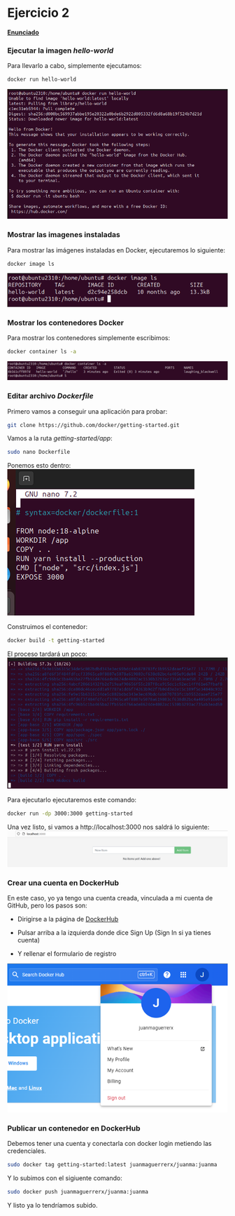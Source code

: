 # Ejercicio 2
**[Enunciado](https://docs.google.com/document/d/1aw-7nDdtLTgCLiIaW6CTQ7fTRRdVSi07_INrbnmM55M/edit)**

### Ejecutar la imagen _hello-world_

Para llevarlo a cabo, simplemente ejecutamos:

```bash
docker run hello-world
```

![Imagen 1](/Ejercicios_Docker/images/2/1.png)

### Mostrar las imagenes instaladas

Para mostrar las imágenes instaladas en Docker, ejecutaremos lo siguiente:

```bash
docker image ls
```
![Imagen 2](/Ejercicios_Docker/images/2/2.png)

### Mostrar los contenedores Docker

Para mostrar los contenedores simplemente escribimos:

```bash
docker container ls -a
```

![Imagen 3](/Ejercicios_Docker/images/2/3.png)

### Editar archivo _Dockerfile_

Primero vamos a conseguir una aplicación para probar:

```bash
git clone https://github.com/docker/getting-started.git
```

Vamos a la ruta _getting-started/app_:

```bash
sudo nano Dockerfile
```

Ponemos esto dentro:
![Imagen 4](/Ejercicios_Docker/images/2/4.png)

Construimos el contenedor:

```bash
docker build -t getting-started
```
El proceso tardará un poco:
![Imagen 5](/Ejercicios_Docker/images/2/5.png)

Para ejecutarlo ejecutaremos este comando:
```bash
docker run -dp 3000:3000 getting-started
```

Una vez listo, si vamos a http://localhost:3000 nos saldrá lo siguiente:
![Imagen 6](/Ejercicios_Docker/images/2/6.png)

### Crear una cuenta en DockerHub

En este caso, yo ya tengo una cuenta creada, vinculada a mi cuenta de GitHub, pero los pasos son:

- Dirigirse a la página de [DockerHub](https://hub.docker.com)

- Pulsar arriba a la izquierda donde dice Sign Up (Sign In si ya tienes cuenta)
- Y rellenar el formulario de registro

![Imagen 7](/Ejercicios_Docker/images/2/7.png)

### Publicar un contenedor en DockerHub

Debemos tener una cuenta y conectarla con docker login metiendo las credenciales.

```bash 
sudo docker tag getting-started:latest juanmaguerrerx/juanma:juanma
```

Y lo subimos con el sigiuente comando:

```bash 
sudo docker push juanmaguerrerx/juanma:juanma
```

Y listo ya lo tendríamos subido. 